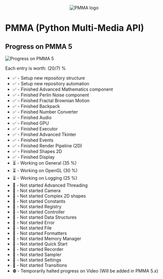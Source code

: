 <div align="center">

  ![PMMA logo](https://github.com/PycraftDeveloper/PMMA/assets/81379254/2c4858b8-b50c-4f3b-95f3-d93fd1f0f19b)
</div>


# PMMA (Python Multi-Media API)

## Progress on PMMA 5

![Progress on PMMA 5](https://geps.dev/progress/46)

Each entry is worth: (20/7) %

* ✅ - Setup new repository structure
* ✅ - Setup new repository automation
* ✅ - Finished Advanced Mathematics component
* ✅ - Finished Perlin Noise component
* ✅ - Finished Fractal Brownian Motion
* ✅ - Finished Backpack
* ✅ - Finished Number Converter
* ✅ - Finished Audio
* ✅ - Finished GPU
* ✅ - Finished Executor
* ✅ - Finished Advanced Tkinter
* ✅ - Finished Events
* ✅ - Finished Render Pipeline (2D)
* ✅ - Finished Shapes 2D
* ✅ - Finished Display
* ⏳ - Working on General (35 %)
* ⏳ - Working on OpenGL (30 %)
* ⏳ - Working on Logging (25 %)
* 🛑 - Not started Advanced Threading
* 🛑 - Not started Camera
* 🛑 - Not started Complex 2D shapes
* 🛑 - Not started Constants
* 🛑 - Not started Registry
* 🛑 - Not started Controller
* 🛑 - Not started Data Structures
* 🛑 - Not started Error
* 🛑 - Not started File
* 🛑 - Not started Formatters
* 🛑 - Not started Memory Manager
* 🛑 - Not started Quick Start
* 🛑 - Not started Recorder
* 🛑 - Not started Sampler
* 🛑 - Not started Settings
* 🛑 - Not started Transitions
* ⛔ - Temporarily halted progress on Video (Will be added in PMMA 5.x)